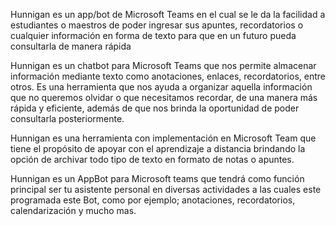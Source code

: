 
Hunnigan es un app/bot de Microsoft Teams en el cual se le da la facilidad a estudiantes o maestros de poder ingresar sus apuntes, recordatorios o cualquier información en forma de texto para que en un futuro pueda consultarla de manera rápida

Hunnigan es un chatbot para Microsoft Teams que nos permite almacenar información mediante texto como anotaciones, enlaces, recordatorios, entre otros. Es una herramienta que nos ayuda a organizar aquella información que no queremos olvidar o que necesitamos recordar, de una manera más rápida y eficiente, además de que nos brinda la oportunidad de poder consultarla posteriormente.

Hunnigan es una herramienta con implementación en Microsoft Team que tiene el propósito de apoyar con el aprendizaje a distancia brindando la opción de archivar todo tipo de texto en formato de notas o apuntes.

Hunnigan es un AppBot para Microsoft teams que tendrá como función principal ser tu asistente personal en diversas actividades a las cuales este programada este Bot, como por ejemplo; anotaciones, recordatorios, calendarización y mucho mas.